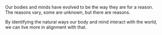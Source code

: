 
Our bodies and minds have evolved to be the way they are for a reason. The reasons vary, some are unknown, but there are reasons.

By identifying the natural ways our body and mind interact with the world, we can live more in alignment with that. 